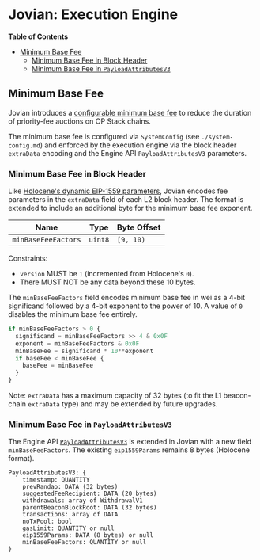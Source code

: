 # Jovian: Execution Engine

<!-- START doctoc generated TOC please keep comment here to allow auto update -->
<!-- DON'T EDIT THIS SECTION, INSTEAD RE-RUN doctoc TO UPDATE -->
**Table of Contents**

- [Minimum Base Fee](#minimum-base-fee)
  - [Minimum Base Fee in Block Header](#minimum-base-fee-in-block-header)
  - [Minimum Base Fee in `PayloadAttributesV3`](#minimum-base-fee-in-payloadattributesv3)

<!-- END doctoc generated TOC please keep comment here to allow auto update -->

## Minimum Base Fee

Jovian introduces a
[configurable minimum base fee](https://github.com/ethereum-optimism/design-docs/blob/main/protocol/minimum-base-fee.md)
to reduce the duration of priority-fee auctions on OP Stack chains.

The minimum base fee is configured via `SystemConfig` (see `./system-config.md`) and enforced by the execution engine
via the block header `extraData` encoding and the Engine API `PayloadAttributesV3` parameters.

### Minimum Base Fee in Block Header

Like [Holocene's dynamic EIP-1559 parameters](../holocene/exec-engine.md#dynamic-eip-1559-parameters), Jovian encodes
fee parameters in the `extraData` field of each L2 block header. The format is extended to include an additional byte
for the minimum base fee exponent.

| Name                | Type               | Byte Offset |
| ------------------- | ------------------ | ----------- |
| `minBaseFeeFactors` | `uint8`            | `[9, 10)`   |

Constraints:

- `version` MUST be `1` (incremented from Holocene's `0`).
- There MUST NOT be any data beyond these 10 bytes.

The `minBaseFeeFactors` field encodes minimum base fee in wei as a 4-bit significand followed by a
4-bit exponent to the power of 10. A value of `0` disables the minimum base fee entirely.

```javascript
if minBaseFeeFactors > 0 {
  significand = minBaseFeeFactors >> 4 & 0x0F
  exponent = minBaseFeeFactors & 0x0F
  minBaseFee = significand * 10**exponent
  if baseFee < minBaseFee {
    baseFee = minBaseFee
  }
}
```

Note: `extraData` has a maximum capacity of 32 bytes (to fit the L1 beacon-chain `extraData` type) and may be
extended by future upgrades.

### Minimum Base Fee in `PayloadAttributesV3`

The Engine API [`PayloadAttributesV3`](../exec-engine.md#extended-payloadattributesv3) is extended in Jovian with a new
field `minBaseFeeFactors`. The existing `eip1559Params` remains 8 bytes (Holocene format).

```text
PayloadAttributesV3: {
    timestamp: QUANTITY
    prevRandao: DATA (32 bytes)
    suggestedFeeRecipient: DATA (20 bytes)
    withdrawals: array of WithdrawalV1
    parentBeaconBlockRoot: DATA (32 bytes)
    transactions: array of DATA
    noTxPool: bool
    gasLimit: QUANTITY or null
    eip1559Params: DATA (8 bytes) or null
    minBaseFeeFactors: QUANTITY or null
}
```
